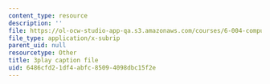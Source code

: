 ```yaml
---
content_type: resource
description: ''
file: https://ol-ocw-studio-app-qa.s3.amazonaws.com/courses/6-004-computation-structures-spring-2017/6486cfd21df4abfc85094098dbc15f2e_sz4kq_ltDrM.srt
file_type: application/x-subrip
parent_uid: null
resourcetype: Other
title: 3play caption file
uid: 6486cfd2-1df4-abfc-8509-4098dbc15f2e
---
```

